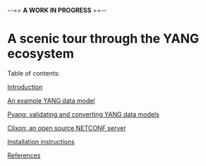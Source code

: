 --== **A WORK IN PROGRESS** ==--

# A scenic tour through the YANG ecosystem

Table of contents:

[Introduction](introduction.md)

[An example YANG data model](example-yang-data-model.md)

[Pyang: validating and converting YANG data models](pyang.md)

[Clixon: an open source NETCONF server](clixon.md)

[Installation instructions](installation.md)

[References](references.md)
